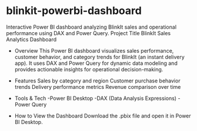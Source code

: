 # blinkit-powerbi-dashboard
Interactive Power BI dashboard analyzing BlinkIt sales and operational performance using DAX and Power Query.
Project Title
BlinkIt Sales Analytics Dashboard

- Overview
This Power BI dashboard visualizes sales performance, customer behavior, and category trends for BlinkIt (an instant delivery app). It uses DAX and Power Query for dynamic data modeling and provides actionable insights for operational decision-making.

- Features
Sales by category and region
Customer purchase behavior trends
Delivery performance metrics
Revenue comparison over time

- Tools & Tech
  -Power BI Desktop
  -DAX (Data Analysis Expressions)
  -Power Query

- How to View the Dashboard
Download the .pbix file and open it in Power BI Desktop.
